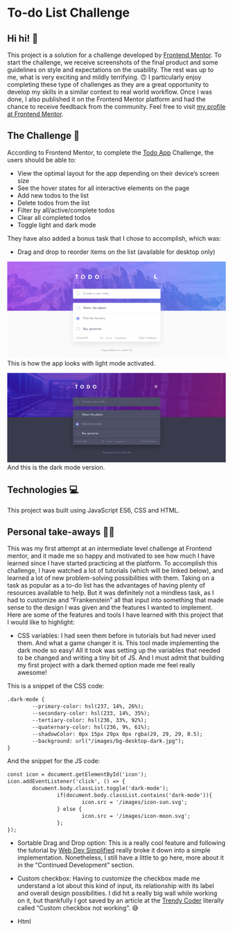 # To-do List Challenge

## Hi hi! 👋

This project is a solution for a challenge developed by [Frontend Mentor](https://www.frontendmentor.io). To start the challenge, we receive screenshots of the final product and some guidelines on style and expectations on the usability. The rest was up to me, what is very exciting and mildly terrifying. 🙃
I particularly enjoy completing these type of challenges as they are a great opportunity to develop my skills in a similar context to real world workflow. Once I was done, I also published it on the Frontend Mentor platform and had the chance to receive feedback from the community. Feel free to visit [my profile at Frontend Mentor]( https://www.frontendmentor.io/profile/ga-bri-ela). 

## The Challenge 🧩

According to Frontend Mentor, to complete the [Todo App]( https://www.frontendmentor.io/challenges/todo-app-Su1_KokOW/hub/todo-app-HcFrFHxYB3) Challenge, the users should be able to:
- View the optimal layout for the app depending on their device’s screen size
- See the hover states for all interactive elements on the page
- Add new todos to the list
- Delete todos from the list
- Filter by all/active/complete todos
- Clear all completed todos 
- Toggle light and dark mode

They have also added a bonus task that I chose to accomplish, which was:

- Drag and drop to reorder items on the list (available for desktop only)


![screenshot of the app in light mode](https://github.com/ga-bri-ela/Todo-List/blob/main/images/todo-lightmode.png?raw=true)
This is how the app looks with light mode activated.

![screenshot of the app in dark mode](https://github.com/ga-bri-ela/Todo-List/blob/main/images/todo-darkmode.png?raw=true)
And this is the dark mode version.

## Technologies 💻

This project was built using JavaScript ES6, CSS and HTML.
 
## Personal take-aways 👩‍💻

This was my first attempt at an intermediate level challenge at Frontend mentor, and it made me so happy and motivated to see how much I have learned since I have started practicing at the platform. 
To accomplish this challenge, I have watched a lot of tutorials (which will be linked below), and learned a lot of new problem-solving possibilities with them. Taking on a task as popular as a to-do list has the advantages of having plenty of resources available to help. But it was definitely not a mindless task, as I had to customize and “Frankenstein” all that input into something that made sense to the design I was given and the features I wanted to implement. 
Here are some of the features and tools I have learned with this project that I would like to highlight:

-	CSS variables: I had seen them before in tutorials but had never used them. And what a game changer it is. This tool made implementing the dark mode so easy! All it took was setting up the variables that needed to be changed and writing a tiny bit of JS. And I must admit that building my first project with a dark themed option made me feel really awesome! 

This is a snippet of the CSS code:
```
.dark-mode {
        --primary-color: hsl(237, 14%, 26%);
        --secondary-color: hsl(233, 14%, 35%);
        --tertiary-color: hsl(236, 33%, 92%);
        --quaternary-color: hsl(236, 9%, 61%);
        --shadowColor: 0px 15px 29px 0px rgba(29, 29, 29, 0.5);
        --background: url("/images/bg-desktop-dark.jpg");
}
```

And the snippet for the JS code:
```
const icon = document.getElementById('icon');
icon.addEventListener('click', () => {
        document.body.classList.toggle('dark-mode');
                if(document.body.classList.contains('dark-mode')){
                        icon.src = '/images/icon-sun.svg';
                } else {
                        icon.src = '/images/icon-moon.svg';
                };    
});
```

-	Sortable Drag and Drop option: This is a really cool feature and following the tutorial by [Web Dev Simplified](https://www.youtube.com/c/WebDevSimplified) really broke it down into a simple implementation. Nonetheless, I still have a little to go here, more about it in the “Continued Development” section.

-	Custom checkbox: Having to customize the checkbox made me understand a lot about this kind of input, its relationship with its label and overall design possibilities. I did hit a really big wall while working on it, but thankfully I got saved by an article at the [Trendy Coder]( https://thetrendycoder.com/) literally called “Custom checkbox not working”. 😅

-	Html <template> tags: I have leaned to use <template> by following another [Web Dev Simplified](https://www.youtube.com/c/WebDevSimplified) tutorial. The code snippet below shows how I have used it to create the “blueprint” for the to-dos elements.

 ```
        <template id="task-template">
            <div class="submitted-task incomplete-task draggable" draggable="true">
               <button class="icon-cross">
                    <img src="/images/icon-cross.svg" 
                         aria-label="Delete task" />
               </button>
               <input type="checkbox">
               <label>
                   <span class="custom-checkbox">
                       <span class="check">
                       </span>
                   </span>
               </label>
           </div>
       </template>
```
 
## Continued Development 🛠
 
As previously mentioned, the sortable drag and drop feature still needs some work. While figuring out how to work it for the desktop version was quite straightforward with “dragstart” and “dragend”, once it came to the mobile option, I simply could not get the “touchmove” and “touchend” to function. I have tried following [this tutorial]( https://medium.com/@deepakkadarivel/drag-and-drop-dnd-for-mobile-browsers-fc9bcd1ad3c5) and a couple of other similar ones. But all the ones I could find required the position of the element to be set as “absolute”. And I could not make that work with how I was creating and appending the new to-dos. 
 
I hope that I will find a solution as my knowledge grows or I once I get some feedback on my code. Once I do, I will be updating my files to include the drag and drop feature into the mobile as well. 

 
## Resources and Links 📌
 
-	Video Tutorial [How to Code A Better To-Do List – Tutorial Part 1 HTML/CSS (by Kevin Powell)]( https://www.youtube.com/watch?v=IhmSidOJSeE&t=0s) 
-	Video Tutorial [How to Code A Better To-Do List – Tutorial Part 2 JS (by Web Dev Simplified)]( https://www.youtube.com/watch?v=W7FaYfuwu70&t=2062s) 
-	Article [Custom Checkbox Not Working by The Trendy Coder](https://thetrendycoder.com/custom-checkbox-not-working/)
-	Video Tutorial [How To Build Sortable Drag & Drop With Vanilla Javascript
 by Web Dev Simplified](https://www.youtube.com/watch?v=jfYWwQrtzzY&t=671s)





